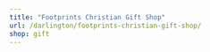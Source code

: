 ```yaml
---
title: "Footprints Christian Gift Shop"
url: /darlington/footprints-christian-gift-shop/
shop: gift
---
```

